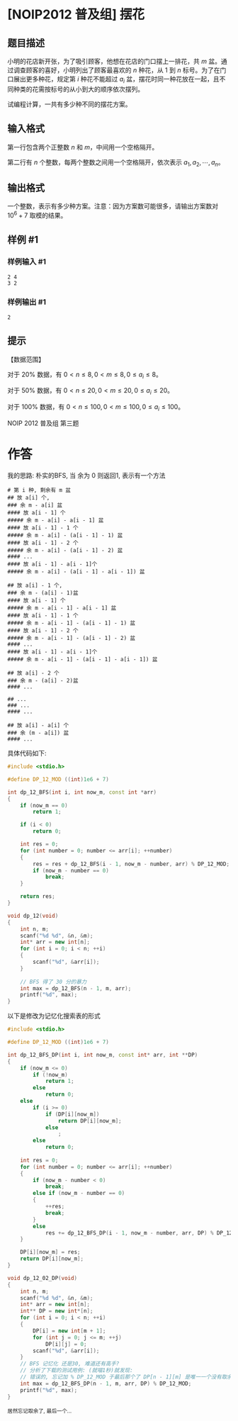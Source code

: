# [NOIP2012 普及组] 摆花

## 题目描述

小明的花店新开张，为了吸引顾客，他想在花店的门口摆上一排花，共 $m$ 盆。通过调查顾客的喜好，小明列出了顾客最喜欢的 $n$ 种花，从 $1$ 到 $n$ 标号。为了在门口展出更多种花，规定第 $i$ 种花不能超过 $a_i$ 盆，摆花时同一种花放在一起，且不同种类的花需按标号的从小到大的顺序依次摆列。

试编程计算，一共有多少种不同的摆花方案。

## 输入格式

第一行包含两个正整数 $n$ 和 $m$，中间用一个空格隔开。

第二行有 $n$ 个整数，每两个整数之间用一个空格隔开，依次表示 $a_1,a_2, \cdots ,a_n$。

## 输出格式

一个整数，表示有多少种方案。注意：因为方案数可能很多，请输出方案数对 $10^6+7$ 取模的结果。

## 样例 #1

### 样例输入 #1

```
2 4
3 2
```

### 样例输出 #1

```
2
```

## 提示

【数据范围】

对于 $20\%$ 数据，有 $0<n \le 8,0<m \le 8,0 \le a_i \le 8$。

对于 $50\%$ 数据，有 $0<n \le 20,0<m \le 20,0 \le a_i \le 20$。

对于 $100\%$ 数据，有 $0<n \le 100,0<m \le 100,0 \le a_i \le 100$。

NOIP 2012 普及组 第三题

# 作答

我的思路:
朴实的BFS, 当 余为 0 则返回1, 表示有一个方法
```markmap#h300
# 第 i 种, 剩余有 m 盆
## 放 a[i] 个,
### 余 m - a[i] 盆
#### 放 a[i - 1] 个
##### 余 m - a[i] - a[i - 1] 盆
#### 放 a[i - 1] - 1 个
##### 余 m - a[i] - (a[i - 1] - 1) 盆
#### 放 a[i - 1] - 2 个
##### 余 m - a[i] - (a[i - 1] - 2) 盆
#### ...
#### 放 a[i - 1] - a[i - 1]个
##### 余 m - a[i] - (a[i - 1] - a[i - 1]) 盆

## 放 a[i] - 1 个,
### 余 m - (a[i] - 1)盆
#### 放 a[i - 1] 个
##### 余 m - a[i - 1] - a[i - 1] 盆
#### 放 a[i - 1] - 1 个
##### 余 m - a[i - 1] - (a[i - 1] - 1) 盆
#### 放 a[i - 1] - 2 个
##### 余 m - a[i - 1] - (a[i - 1] - 2) 盆
#### ...
#### 放 a[i - 1] - a[i - 1]个
##### 余 m - a[i - 1] - (a[i - 1] - a[i - 1]) 盆

## 放 a[i] - 2 个
### 余 m - (a[i] - 2)盆
#### ...

## ...
### ...
#### ...

## 放 a[i] - a[i] 个
### 余 (m - a[i]) 盆
#### ...
```

具体代码如下:

```C++
#include <stdio.h>

#define DP_12_MOD ((int)1e6 + 7)

int dp_12_BFS(int i, int now_m, const int *arr)
{
    if (now_m == 0)
        return 1;

    if (i < 0)
        return 0;

    int res = 0;
    for (int number = 0; number <= arr[i]; ++number)
    {
        res = res + dp_12_BFS(i - 1, now_m - number, arr) % DP_12_MOD;
        if (now_m - number == 0)
            break;
    }

    return res;
}

void dp_12(void)
{
    int n, m;
    scanf("%d %d", &n, &m);
    int* arr = new int[n];
    for (int i = 0; i < n; ++i)
    {
        scanf("%d", &arr[i]);
    }
  
    // BFS 得了 30 分的暴力
    int max = dp_12_BFS(n - 1, m, arr);
    printf("%d", max);
}
```

以下是修改为记忆化搜索表的形式

```C++
#include <stdio.h>

#define DP_12_MOD ((int)1e6 + 7)

int dp_12_BFS_DP(int i, int now_m, const int* arr, int **DP)
{
    if (now_m <= 0)
        if (!now_m)
            return 1;
        else
            return 0;
    else
        if (i >= 0)
            if (DP[i][now_m])
                return DP[i][now_m];
            else
                ;
        else
            return 0;
        
    int res = 0;
    for (int number = 0; number <= arr[i]; ++number)
    {
        if (now_m - number < 0)
            break;
        else if (now_m - number == 0)
        {
            ++res;
            break;
        }
        else
            res += dp_12_BFS_DP(i - 1, now_m - number, arr, DP) % DP_12_MOD;
    }

    DP[i][now_m] = res;
    return DP[i][now_m];
}

void dp_12_02_DP(void)
{
    int n, m;
    scanf("%d %d", &n, &m);
    int* arr = new int[n];
    int** DP = new int*[n];
    for (int i = 0; i < n; ++i)
    {
        DP[i] = new int[m + 1];
        for (int j = 0; j <= m; ++j)
            DP[i][j] = 0;
        scanf("%d", &arr[i]);
    }
    // BFS 记忆化 还是30, 难道还有高手?
    // 分析了下载的测试用例: (就喵1秒)就发现:
    // 错误的, 忘记加 % DP_12_MOD 于最后那个了 DP[n - 1][m] 是唯一一个没有取余的, 艹 
    int max = dp_12_BFS_DP(n - 1, m, arr, DP) % DP_12_MOD;
    printf("%d", max);
}
```
<sub>居然忘记取余了, 最后一个...</sub>